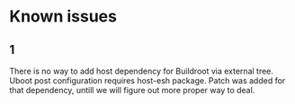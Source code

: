 # Known issues

## 1
There is no way to add host dependency for Buildroot via external tree.
Uboot post configuration requires host-esh package.
Patch was added for that dependency, untill we will figure out more proper way to deal.
